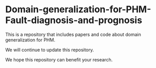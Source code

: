 # Domain-generalization-for-PHM-Fault-diagnosis-and-prognosis

This is a repository that includes papers and code about domain generalization for PHM.

We will continue to update this repository.

We hope this repository can benefit your research.
